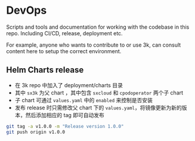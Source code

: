 # DevOps

Scripts and tools and documentation for working with the codebase in this repo.
Including CI/CD, release, deployment etc.

For example, anyone who wants to contribute to or use 3k, can consult content
here to setup the correct environment.

## Helm Charts release
- 在 3k repo 中加入了 deployment/charts 目录
- 其中 `sx3k` 为父 chart ，其中包含 `sxcloud` 和 `cpodoperator` 两个子 chart
- 子 chart 可通过 `values.yaml` 中的 `enabled` 来控制是否安装
- 发布 release 时只需修改父 chart 下的 `values.yaml`，将镜像更新为新的版本，然后添加相应的 tag 即可自动发布
```bash
git tag -a v1.0.0 -m "Release version 1.0.0"
git push origin v1.0.0
```